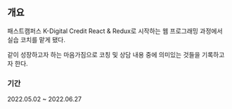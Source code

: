 ## 개요

패스트캠퍼스 K-Digital Credit React & Redux로 시작하는 웹 프로그래밍 과정에서 실습 코치를 맡게 됐다.

같이 성장하고자 하는 마음가짐으로 코칭 및 상담 내용 중에 의미있는 것들을 기록하고자 한다.

### 기간

2022.05.02 ~ 2022.06.27
